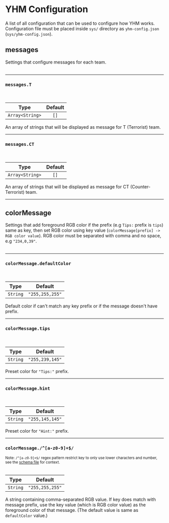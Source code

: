 # YHM Configuration
A list of all configuration that can be used to configure how YHM works. Configuration file must be placed inside `sys/` directory as `yhm-config.json` (`sys/yhm-config.json`).

## messages
Settings that configure messages for each team.<br><br>

---
### `messages.T`
<br>

| Type | Default |
| :-: | :-: |
| `Array<String>` | `[]` |

An array of strings that will be displayed as message for T (Terrorist) team.

---
### `messages.CT`
<br>

| Type | Default |
| :-: | :-: |
| `Array<String>` | `[]` |

An array of strings that will be displayed as message for CT (Counter-Terrorist) team.

---
## colorMessage
Settings that add foreground RGB color if the prefix (e.g `Tips:` prefix is `tips`) same as key, then set RGB color using key value (`colorMessage[prefix] -> RGB color value`). RGB color must be separated with comma and no space, e.g `"234,0,39"`.<br><br>

---
### `colorMessage.defaultColor`
<br>

| Type | Default |
| :-: | :-: |
| `String` | `"255,255,255"` |

Default color if can't match any key prefix or if the message doesn't have prefix.

---
### `colorMessage.tips`
<br>

| Type | Default |
| :-: | :-: |
| `String` | `"255,239,145"` |

Preset color for `"Tips:"` prefix.

---
### `colorMessage.hint`
<br>

| Type | Default |
| :-: | :-: |
| `String` | `"255,145,145"` |

Preset color for `"Hint:"` prefix.

---
### `colorMessage./^[a-z0-9]+$/`
<sub>Note: `/^[a-z0-9]+$/` regex pattern restrict key to only use lower characters and number, see the [schema file](/schema/yhm-config.schema.json#L42-L45) for context.</sub><br><br>

| Type | Default |
| :-: | :-: |
| `String` | `"255,255,255"` |

A string containing comma-separated RGB value. If key does match with message prefix, use the key value (which is RGB color value) as the foreground color of that message. (The default value is same as `defaultColor` value.)
